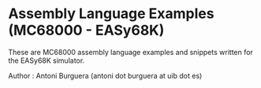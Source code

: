 # Assembly Language Examples (MC68000 - EASy68K)

These are MC68000 assembly language examples and snippets written for the EASy68K simulator.

Author : Antoni Burguera (antoni dot burguera at uib dot es)